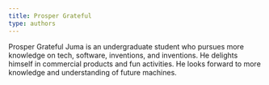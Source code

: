 ```yaml
---
title: Prosper Grateful
type: authors
---
```

Prosper Grateful Juma is an undergraduate student who pursues more knowledge on tech, software, inventions, and inventions. He delights himself in commercial products and fun activities. He looks forward to more knowledge and understanding of future machines.
